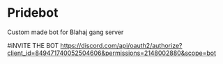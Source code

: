 # Pridebot
Custom made bot for Blahaj gang server

#iNVITE THE BOT
https://discord.com/api/oauth2/authorize?client_id=849471740052504606&permissions=2148002880&scope=bot



